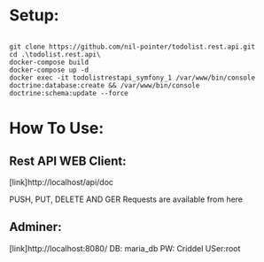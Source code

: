 <h1>Setup:</h1>

<code>
git clone https://github.com/nil-pointer/todolist.rest.api.git
cd .\todolist.rest.api\
docker-compose build
docker-compose up -d
docker exec -it todolistrestapi_symfony_1 /var/www/bin/console doctrine:database:create && /var/www/bin/console doctrine:schema:update --force
</code>

<h1>How To Use:</h1>

<h2>Rest API WEB Client:</h2>
[link]http://localhost/api/doc

PUSH, PUT, DELETE AND GER Requests are available from here

<h2>Adminer:</h2>
[link]http://localhost:8080/
DB: maria_db
PW: Criddel
USer:root
